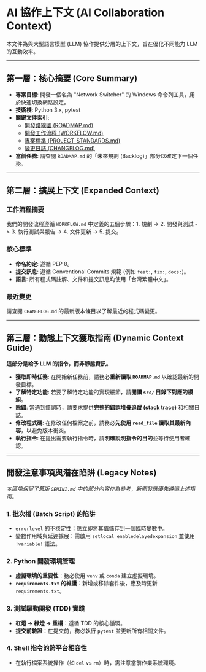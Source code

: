 # AI 協作上下文 (AI Collaboration Context)

本文件為與大型語言模型 (LLM) 協作提供分層的上下文，旨在優化不同能力 LLM 的互動效率。

---

## 第一層：核心摘要 (Core Summary)

*   **專案目標**: 開發一個名為 "Network Switcher" 的 Windows 命令列工具，用於快速切換網路設定。
*   **技術棧**: Python 3.x, pytest
*   **關鍵文件索引**:
    *   [開發路線圖 (ROADMAP.md)](ROADMAP.md)
    *   [開發工作流程 (WORKFLOW.md)](WORKFLOW.md)
    *   [專案標準 (PROJECT_STANDARDS.md)](PROJECT_STANDARDS.md)
    *   [變更日誌 (CHANGELOG.md)](CHANGELOG.md)
*   **當前任務**: 請查閱 `ROADMAP.md` 的「未來規劃 (Backlog)」部分以確定下一個任務。

---

## 第二層：擴展上下文 (Expanded Context)

### 工作流程摘要
我們的開發流程遵循 `WORKFLOW.md` 中定義的五個步驟：1. 規劃 -> 2. 開發與測試 -> 3. 執行測試與報告 -> 4. 文件更新 -> 5. 提交。

### 核心標準
*   **命名約定**: 遵循 PEP 8。
*   **提交訊息**: 遵循 Conventional Commits 規範 (例如 `feat:`, `fix:`, `docs:`)。
*   **語言**: 所有程式碼註解、文件和提交訊息均使用「台灣繁體中文」。

### 最近變更
請查閱 `CHANGELOG.md` 的最新版本條目以了解最近的程式碼變更。

---

## 第三層：動態上下文獲取指南 (Dynamic Context Guide)

**這部分是給予 LLM 的指令，而非靜態資訊。**

*   **獲取即時任務**: 在開始新任務前，請務必**重新讀取 `ROADMAP.md`** 以確認最新的開發目標。
*   **了解特定功能**: 若要了解特定功能的實現細節，請**閱讀 `src/` 目錄下對應的模組**。
*   **除錯**: 當遇到錯誤時，請要求提供**完整的錯誤堆疊追蹤 (stack trace)** 和相關日誌。
*   **修改程式碼**: 在修改任何檔案之前，請務必**先使用 `read_file` 讀取其最新內容**，以避免版本衝突。
*   **執行指令**: 在提出需要執行指令時，請**明確說明指令的目的**並等待使用者確認。

---

## 開發注意事項與潛在陷阱 (Legacy Notes)

*本區塊保留了舊版 `GEMINI.md` 中的部分內容作為參考，新開發應優先遵循上述指南。*

### 1. 批次檔 (Batch Script) 的陷阱
*   `errorlevel` 的不穩定性：應立即將其值儲存到一個臨時變數中。
*   變數作用域與延遲擴展：需啟用 `setlocal enabledelayedexpansion` 並使用 `!variable!` 語法。

### 2. Python 開發環境管理
*   **虛擬環境的重要性**：務必使用 `venv` 或 `conda` 建立虛擬環境。
*   **`requirements.txt` 的維護**：新增或移除套件後，應及時更新 `requirements.txt`。

### 3. 測試驅動開發 (TDD) 實踐
*   **紅燈 -> 綠燈 -> 重構**：遵循 TDD 的核心循環。
*   **提交前驗證**：在提交前，務必執行 `pytest` 並更新所有相關文件。

### 4. Shell 指令的跨平台相容性
*   在執行檔案系統操作（如 `del` vs `rm`）時，需注意當前作業系統環境。
